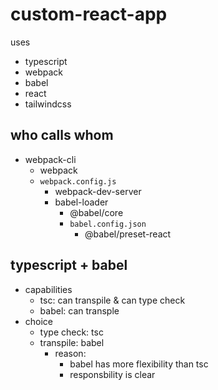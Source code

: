 # custom-react-app

uses

- typescript
- webpack
- babel
- react
- tailwindcss

## who calls whom

- webpack-cli
  - webpack
  - `webpack.config.js`
    - webpack-dev-server
    - babel-loader
      - @babel/core
      - `babel.config.json`
        - @babel/preset-react

## typescript + babel

- capabilities
  - tsc: can transpile & can type check
  - babel: can transple
- choice
  - type check: tsc
  - transpile: babel
    - reason:
      - babel has more flexibility than tsc
      - responsbility is clear
